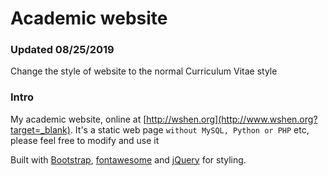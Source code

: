 Academic website
=======
### Updated 08/25/2019
Change the style of website to the normal Curriculum Vitae style

### Intro
My academic website, online at [http://wshen.org](http://www.wshen.org?target=_blank). It's a static web page `without MySQL, Python or PHP` etc, please feel free to modify and use it

Built with [Bootstrap](http://getbootstrap.com/), [fontawesome](https://fontawesome.com/) and [jQuery](https://jquery.com/) for styling.
